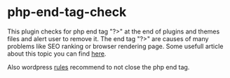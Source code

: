 # php-end-tag-check

This plugin checks for php end tag "?>" at the end of plugins and themes files and alert user to remove it. The end tag "?>" are causes of many problems like SEO ranking or browser rendering page. Some usefull article about this topic you can find [here](http://hardcorewp.com/2013/always-omit-closing-php-tags-in-wordpress-plugins/).

Also wordpress [rules](http://www.php-fig.org/psr/psr-2/) recommend to not close the php end tag.
